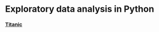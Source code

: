 # Exploratory data analysis in Python

### [Titanic](https://github.com/Mat3usCod3/EDA-Python/blob/main/Titanic/EDA_titanic.ipynb)